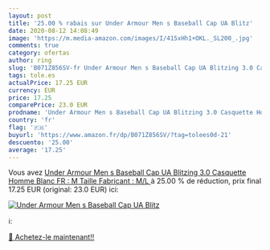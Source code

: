 ```yaml
---
layout: post
title: '25.00 % rabais sur Under Armour Men s Baseball Cap UA Blitz'
date: 2020-08-12 14:08:49
image: 'https://m.media-amazon.com/images/I/415xHh1+OKL._SL200_.jpg'
comments: true
category: ofertas
author: ring
slug: 'B071Z856SV-fr Under Armour Men s Baseball Cap UA Blitzing 3.0 Casquette...'
tags: tole.es
actualPrice: 17.25 EUR
currency: EUR
price: 17.25
comparePrice: 23.0 EUR
prodname: 'Under Armour Men s Baseball Cap UA Blitzing 3.0 Casquette Homme  Blanc  FR : M  Taille Fabricant : M/L '
country: 'fr'
flag: '🇫🇷'
buyurl: 'https://www.amazon.fr/dp/B071Z856SV/?tag=tolees0d-21'
descuento: '25.00'
average: '17.25'
---
```


Vous avez [Under Armour Men s Baseball Cap UA Blitzing 3.0 Casquette Homme  Blanc  FR : M  Taille Fabricant : M/L ](https://www.amazon.fr/dp/B071Z856SV/?tag=tolees0d-21)  à  25.00 % de réduction, prix final  17.25 EUR (original: 23.0 EUR) ici:

[![Under Armour Men s Baseball Cap UA Blitz](https://m.media-amazon.com/images/I/415xHh1+OKL._SL200_.jpg)](https://www.amazon.fr/dp/B071Z856SV/?tag=tolees0d-21)

ℹ️:


[🛒 Achetez-le maintenant!!](https://www.amazon.fr/dp/B071Z856SV/?tag=tolees0d-21)
